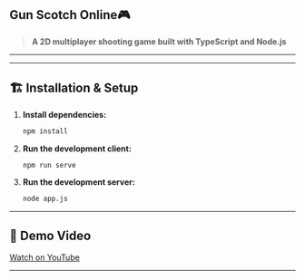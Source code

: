 ## Gun Scotch Online🎮

> **A 2D multiplayer shooting game built with TypeScript and Node.js**  

---

---



## 🏗️ Installation & Setup

1. **Install dependencies:**
   ```bash
   npm install
   ```
2. **Run the development client:**
   ```bash
   npm run serve
   ```

3. **Run the development server:**
   ```bash
   node app.js
   ```

---

## 🎥 Demo Video

[Watch on YouTube](https://www.youtube.com/watch?v=wnlLsXZaD88&t=30s)

---
